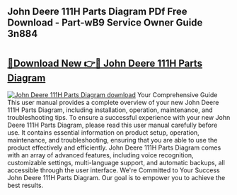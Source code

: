 ## John Deere 111H Parts Diagram PDf Free Download - Part-wB9 Service Owner Guide 3n884

# <h2><a href="http://dfoyme.blite.top/?on=John+Deere+111H+Parts+Diagram">🔗Download New 👉🔴 John Deere 111H Parts Diagram</a></h2>

[![John Deere 111H Parts Diagram download](https://i.imgur.com/lujVjoI.png)](http://dfoyme.blite.top/?on=John+Deere+111H+Parts+Diagram)
Your Comprehensive Guide This user manual provides a complete overview of your new John Deere 111H Parts Diagram, including installation, operation, maintenance, and troubleshooting tips. To ensure a successful experience with your new John Deere 111H Parts Diagram, please read this user manual carefully before use. It contains essential information on product setup, operation, maintenance, and troubleshooting, ensuring that you are able to use the product effectively and efficiently. John Deere 111H Parts Diagram comes with an array of advanced features, including voice recognition, customizable settings, multi-language support, and automatic backups, all accessible through the user interface. We're Committed to Your Success John Deere 111H Parts Diagram. Our goal is to empower you to achieve the best results.
